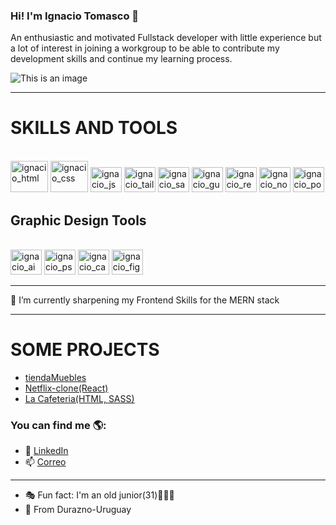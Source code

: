### Hi! I'm Ignacio Tomasco 👋 

An enthusiastic and motivated Fullstack developer with little experience but a lot of interest in joining a workgroup to be able to contribute my development skills and continue my learning process.


![This is an image](https://images.unsplash.com/photo-1481887328591-3e277f9473dc?ixlib=rb-4.0.3&ixid=MnwxMjA3fDB8MHxwaG90by1wYWdlfHx8fGVufDB8fHx8&auto=format&fit=crop&w=2081&q=80)
<hr>

<h1> SKILLS AND TOOLS </h1>

<div style = "display: inline-block"><br>
    <img align:"center" alt="ignacio_html" height="50" width="60" src="https://cdn.jsdelivr.net/gh/devicons/devicon/icons/html5/html5-original-wordmark.svg" />
    <img align:"center" alt="ignacio_css" height="50" width="60" src="https://cdn.jsdelivr.net/gh/devicons/devicon/icons/css3/css3-original-wordmark.svg" />
    <img align:"center" alt="ignacio_js" height="40" width="50" src="https://cdn.jsdelivr.net/gh/devicons/devicon/icons/javascript/javascript-original.svg" />
    <img align:"center" alt="ignacio_tailw" height="40" width="50" src="https://cdn.jsdelivr.net/gh/devicons/devicon/icons/tailwindcss/tailwindcss-plain.svg" />
    <img align:"center" alt="ignacio_sass" height="40" width="50" src="https://cdn.jsdelivr.net/gh/devicons/devicon/icons/sass/sass-original.svg" />
    <img align:"center" alt="ignacio_gulp" height="40" width="50" src="https://cdn.jsdelivr.net/gh/devicons/devicon/icons/gulp/gulp-plain.svg" />
    <img align:"center" alt="ignacio_react" height="40" width="50" src="https://cdn.jsdelivr.net/gh/devicons/devicon/icons/react/react-original.svg" />  
    <img align:"center" alt="ignacio_node" height="40" width="50" src="https://cdn.jsdelivr.net/gh/devicons/devicon/icons/nodejs/nodejs-original.svg" />
    <img align:"center" alt="ignacio_postg" height="40" width="50" src="https://cdn.jsdelivr.net/gh/devicons/devicon/icons/postgresql/postgresql-original.svg" />
    
</div>

<h2>Graphic Design Tools</h2>
<div style = "display: inline-block"><br>
    <img align:"center" alt="ignacio_ai" height="40" width="50" src="https://cdn.jsdelivr.net/gh/devicons/devicon/icons/illustrator/illustrator-plain.svg" />
    <img align:"center" alt="ignacio_ps" height="40" width="50" src="https://cdn.jsdelivr.net/gh/devicons/devicon/icons/photoshop/photoshop-plain.svg" />
    <img align:"center" alt="ignacio_canva" height="40" width="50" src="https://cdn.jsdelivr.net/gh/devicons/devicon/icons/canva/canva-original.svg" />
    <img align:"center" alt="ignacio_figma" height="40" width="50" src="https://cdn.jsdelivr.net/gh/devicons/devicon/icons/figma/figma-original.svg" />
</div>




<hr>
🌱 I’m currently sharpening my Frontend Skills for the MERN stack
<br>

<hr>

<h1>SOME PROJECTS </h1>

<ul>
   <li><a href="https://github.com/Raggi37/tiendaMuebles" target:"_blank">tiendaMuebles</a></li>
   <li><a href="https://lovely-profiterole-8910c1.netlify.app/"> Netflix-clone(React)</a></li>
   <li><a href="https://cafeteriaconsass.netlify.app">La Cafeteria(HTML, SASS)</a></li>
</ul>

<div>
  
</div>

### You can find me 🌎:

   - 💼 <a href="https://www.linkedin.com/in/ignacio-tomasco/">LinkedIn</a>
   - 📫 [Correo](ignacio.tomasco@gmail.com)
 
<hr> 
 
- 🎭 Fun fact: I'm an old junior(31)👨🏻‍🦳
- 📍 From Durazno-Uruguay 


